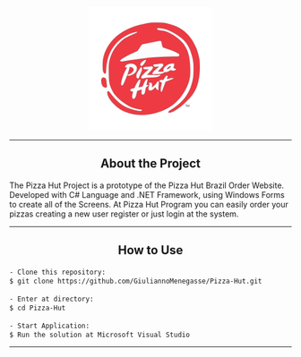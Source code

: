 <p align="center">
  <img alt="Pizza Hut" src="https://raw.githubusercontent.com/GiuliannoMenegasse/Pizza-Hut/main/.github/pizza-hut-logo.png" width="220px">
</p>

---

<h2 align="center">About the Project</h2>
   
<p>
   The Pizza Hut Project is a prototype of the Pizza Hut Brazil Order Website. Developed with C# Language and .NET Framework, using Windows Forms to create all of the Screens. At Pizza Hut Program you can easily order your pizzas creating a new user register or just login at the system.
  <br>
</p>

---

<h2 align="center">How to Use</h2>

   ```
   - Clone this repository:
   $ git clone https://github.com/GiuliannoMenegasse/Pizza-Hut.git

   - Enter at directory:
   $ cd Pizza-Hut

   - Start Application:
   $ Run the solution at Microsoft Visual Studio
   ```

---
